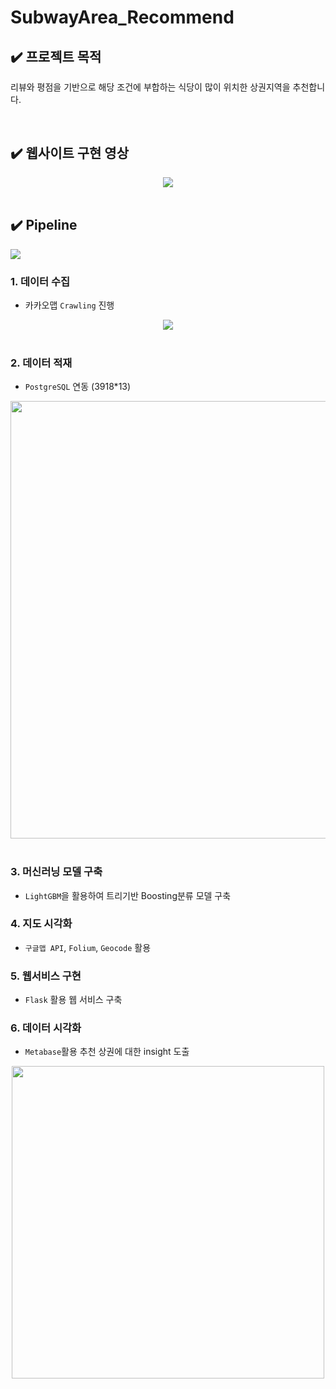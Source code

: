# SubwayArea_Recommend 

## ✔️ 프로젝트 목적
리뷰와 평점을 기반으로 해당 조건에 부합하는 식당이 많이 위치한 상권지역을 추천합니다.  

</br>

## ✔️ 웹사이트 구현 영상

<div align="center"><img src="https://user-images.githubusercontent.com/90162819/159124424-9f2df356-0dac-487d-985e-3ba1165be0e4.gif"></div>

</br>

## ✔️ Pipeline 

<img src="https://user-images.githubusercontent.com/90162819/159123334-067357d7-1dcc-406f-bf3e-770ae08df0aa.png">

</br>

   ### 1.  **데이터 수집** 
-  카카오맵 `Crawling` 진행
<div align="center"><img src="https://user-images.githubusercontent.com/90162819/159152948-50aedfe7-615d-401f-93c3-084c4c92a18e.gif"></div>

</br>

   ### 2.  **데이터 적재** 
   -  `PostgreSQL` 연동 (3918*13) 

   <div align="center"><img src="https://user-images.githubusercontent.com/90162819/159152931-029eafc0-521c-4628-bba2-e92a8fa6f33e.png" width="700"></div>

   </br>

   ### 3.  **머신러닝 모델 구축** 
   -  `LightGBM`을 활용하여 트리기반 Boosting분류 모델 구축


   ### 4.  **지도 시각화** 
   -  `구글맵 API`, `Folium`, `Geocode` 활용


   ### 5.  **웹서비스 구현** 
   -  `Flask` 활용 웹 서비스 구축 


   ### 6.  **데이터 시각화** 
   -  `Metabase`활용 추천 상권에 대한 insight 도출

<div align="center"><img src="https://user-images.githubusercontent.com/90162819/159153055-1c56b409-c6c3-449a-a8fb-e41ab9f04ab0.png" width="500"></div>

</br>





